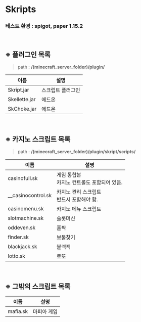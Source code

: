 # Skripts

### 테스트 환경 : **spigot, paper 1.15.2**

<br>

## ※ 플러그인 목록
> path : **/(minecraft_server_folder)/plugin/**

| 이름          | 설명              |
|---------------|-------------------|
| Skript.jar    | 스크립트 플러그인 |
| Skellette.jar | 에드온            |
| SkChoke.jar   | 에드온            |

<br>

## ※ 카지노 스크립트 목록
> path : **/(minecraft_server_folder)/plugin/skript/scripts/**

| 이름               | 설명                                          |
|--------------------|-----------------------------------------------|
| casinofull.sk      | 게임 통합본<br>카지노 컨트롤도 포함되어 있음. |
| __casinocontrol.sk | 카지노 관리 스크립트<br>반드시 포함해야 함.   |
| casinomenu.sk      | 카지노 메뉴 스크립트                          |
| slotmachine.sk     | 슬롯머신                                      |
| oddeven.sk         | 홀짝                                          |
| finder.sk          | 보물찾기                                      |
| blackjack.sk       | 블랙잭                                        |
| lotto.sk           | 로또                                          |

<br>

## ※ 그밖의 스크립트 목록
| 이름     | 설명        |
|----------|-------------|
| mafia.sk | 마피아 게임 |